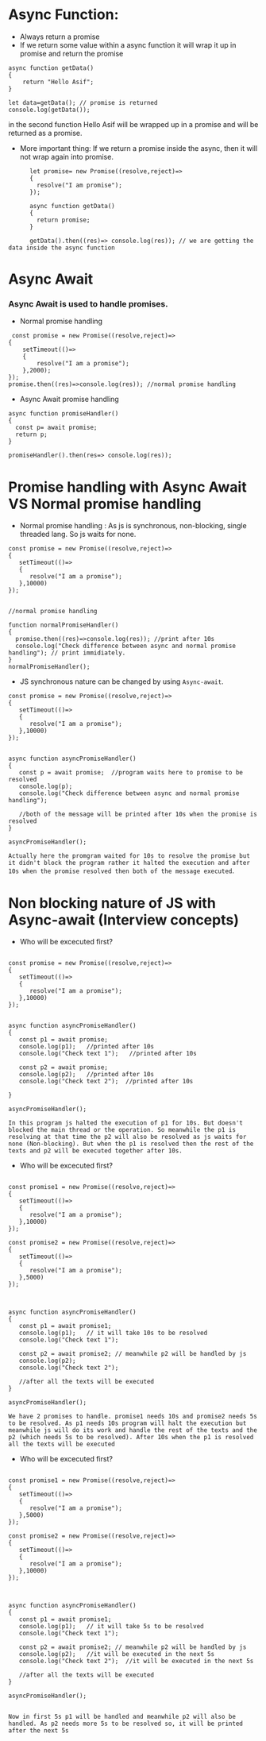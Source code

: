 # Async Function:
- Always return a promise
- If we return some value within a async function it will wrap it up in promise and return the promise 
```
async function getData()
{
    return "Hello Asif";
}

let data=getData(); // promise is returned
console.log(getData());

```
in the second function Hello Asif will be wrapped up in a promise and will be returned as a promise.

- More important thing: If we return a promise inside the async, then it will not wrap again into promise.

```
      let promise= new Promise((resolve,reject)=>
      {
        resolve("I am promise");
      });

      async function getData()
      {
        return promise;
      }

      getData().then((res)=> console.log(res)); // we are getting the data inside the async function
```


# Async Await 
### Async Await is used to handle promises.

- Normal promise handling  
```
 const promise = new Promise((resolve,reject)=>
{
    setTimeout(()=>
    {
        resolve("I am a promise");
    },2000);
});
promise.then((res)=>console.log(res)); //normal promise handling

```

- Async Await promise handling

```
async function promiseHandler()
{
  const p= await promise;
  return p;
}

promiseHandler().then(res=> console.log(res));

```

# Promise handling with Async Await VS Normal promise handling 
- Normal promise handling : As js is synchronous, non-blocking, single threaded lang. So js waits for none. 

```
const promise = new Promise((resolve,reject)=>
{
   setTimeout(()=>
   {
      resolve("I am a promise");
   },10000)
});


//normal promise handling

function normalPromiseHandler()
{
  promise.then((res)=>console.log(res)); //print after 10s
  console.log("Check difference between async and normal promise handling"); // print immidiately.  
}
normalPromiseHandler();
```

- JS synchronous nature can be changed by using `Async-await`. 
```
const promise = new Promise((resolve,reject)=>
{
   setTimeout(()=>
   {
      resolve("I am a promise");
   },10000)
});


async function asyncPromiseHandler()
{
   const p = await promise;  //program waits here to promise to be resolved
   console.log(p);   
   console.log("Check difference between async and normal promise handling"); 

   //both of the message will be printed after 10s when the promise is resolved
}

asyncPromiseHandler();
```

`Actually here the promgram waited for 10s to resolve the promise but it didn't block the program rather it halted the execution and after 10s when the promise resolved then both of the message executed`.


# Non blocking nature of JS with Async-await (Interview concepts) 

- Who will be excecuted first? 
```

const promise = new Promise((resolve,reject)=>
{
   setTimeout(()=>
   {
      resolve("I am a promise");
   },10000)
});


async function asyncPromiseHandler()
{
   const p1 = await promise;
   console.log(p1);   //printed after 10s
   console.log("Check text 1");   //printed after 10s

   const p2 = await promise;
   console.log(p2);   //printed after 10s
   console.log("Check text 2");  //printed after 10s
   
}

asyncPromiseHandler();

```

`In this program js halted the execution of p1 for 10s. But doesn't blocked the main thread or the operation. So meanwhile the p1 is resolving at that time the p2 will also be resolved as js waits for none (Non-blocking). But when the p1 is resolved then the rest of the texts and p2 will be executed together after 10s.`


- Who will be excecuted first? 
```

const promise1 = new Promise((resolve,reject)=>
{
   setTimeout(()=>
   {
      resolve("I am a promise");
   },10000)
});

const promise2 = new Promise((resolve,reject)=>
{
   setTimeout(()=>
   {
      resolve("I am a promise");
   },5000)
});



async function asyncPromiseHandler()
{
   const p1 = await promise1; 
   console.log(p1);   // it will take 10s to be resolved 
   console.log("Check text 1");  

   const p2 = await promise2; // meanwhile p2 will be handled by js 
   console.log(p2);   
   console.log("Check text 2");  
   
   //after all the texts will be executed
}

asyncPromiseHandler();

```

`We have 2 promises to handle. promise1 needs 10s and promise2 needs 5s to be resolved. As p1 needs 10s program will halt the execution but meanwhile js will do its work and handle the rest of the texts and the p2 (which needs 5s to be resolved). After 10s when the p1 is resolved all the texts will be executed`

- Who will be excecuted first?

```

const promise1 = new Promise((resolve,reject)=>
{
   setTimeout(()=>
   {
      resolve("I am a promise");
   },5000)
});

const promise2 = new Promise((resolve,reject)=>
{
   setTimeout(()=>
   {
      resolve("I am a promise");
   },10000)
});



async function asyncPromiseHandler()
{
   const p1 = await promise1; 
   console.log(p1);   // it will take 5s to be resolved 
   console.log("Check text 1");  

   const p2 = await promise2; // meanwhile p2 will be handled by js 
   console.log(p2);   //it will be executed in the next 5s
   console.log("Check text 2");  //it will be executed in the next 5s
   
   //after all the texts will be executed
}

asyncPromiseHandler();


```

`Now in first 5s p1 will be handled and meanwhile p2 will also be handled. As p2 needs more 5s to be resolved so, it will be printed after the next 5s`






